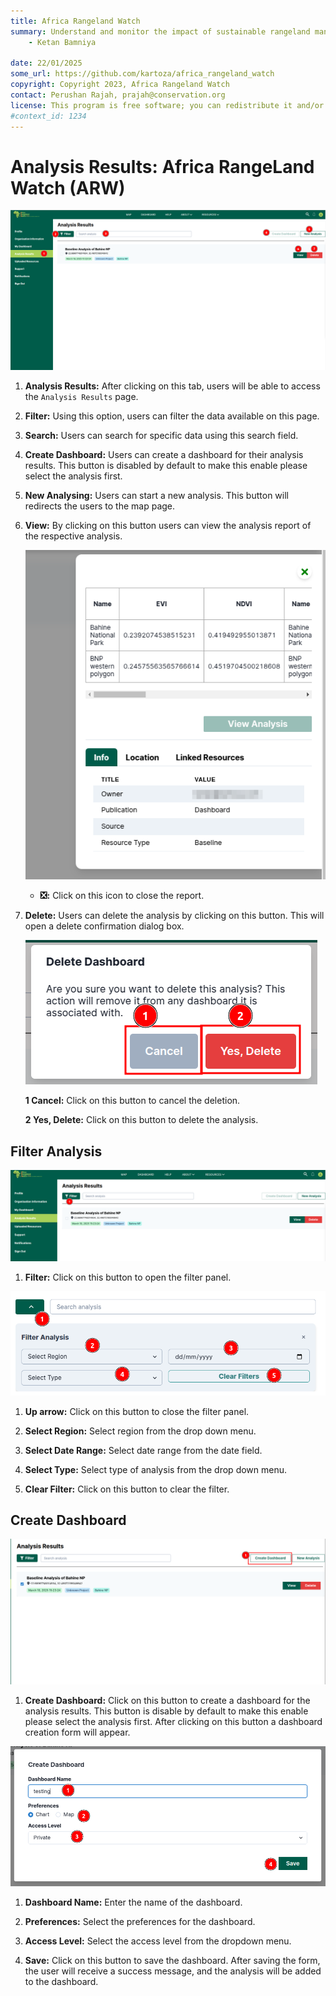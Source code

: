```yaml
---
title: Africa Rangeland Watch
summary: Understand and monitor the impact of sustainable rangeland management in Africa.
    - Ketan Bamniya
    
date: 22/01/2025
some_url: https://github.com/kartoza/africa_rangeland_watch
copyright: Copyright 2023, Africa Rangeland Watch
contact: Perushan Rajah, prajah@conservation.org
license: This program is free software; you can redistribute it and/or modify it under the terms of the GNU Affero General Public License as published by the Free Software Foundation; either version 3 of the License, or (at your option) any later version.
#context_id: 1234
---
```


# Analysis Results: Africa RangeLand Watch (ARW)

[![Analysis Results Page](./img/analysis-results-img-1.png)](./img/analysis-results-img-1.png)

1. **Analysis Results:** After clicking on this tab, users will be able to access the `Analysis Results` page.

2. **Filter:** Using this option, users can filter the data available on this page.

3. **Search:** Users can search for specific data using this search field.

4. **Create Dashboard:** Users can create a dashboard for their analysis results. This button is disabled by default to make this enable please select the analysis first.

5. **New Analysing:** Users can start a new analysis. This button will redirects the users to the map page.

6. **View:** By clicking on this button users can view the analysis report of the respective analysis.

    ![Analysis Report](./img/analysis-results-img-2.png)

    * **❎:** Click on this icon to close the report.

7. **Delete:** Users can delete the analysis by clicking on this button. This will open a delete confirmation dialog box.

    ![Confirmation Dialog Box](./img/analysis-results-img-3.png)

    **1 Cancel:** Click on this button to cancel the deletion.

    **2 Yes, Delete:** Click on this button to delete the analysis.

## Filter Analysis

[![Filter](./img/analysis-results-img-4.png)](./img/analysis-results-img-4.png)

1. **Filter:** Click on this button to open the filter panel.

![Filter Panel](./img/analysis-results-img-5.png)

1. **Up arrow:** Click on this button to close the filter panel.

2. **Select Region:** Select region from the drop down menu.

3. **Select Date Range:** Select date range from the date field.

4. **Select Type:** Select type of analysis from the drop down menu.

5. **Clear Filter:** Click on this button to clear the filter.

## Create Dashboard

[![Create Dashboard](./img/analysis-results-img-6.png)](./img/analysis-results-img-6.png)

1. **Create Dashboard:** Click on this button to create a dashboard for the analysis results. This button is disable by default to make this enable please select the analysis first. After clicking on this button a dashboard creation form will appear.

![Form](./img/analysis-results-img-7.png)

1. **Dashboard Name:** Enter the name of the dashboard.

2. **Preferences:** Select the preferences for the dashboard.

3. **Access Level:** Select the access level from the dropdown menu.

4. **Save:** Click on this button to save the dashboard. After saving the form, the user will receive a success message, and the analysis will be added to the dashboard.
